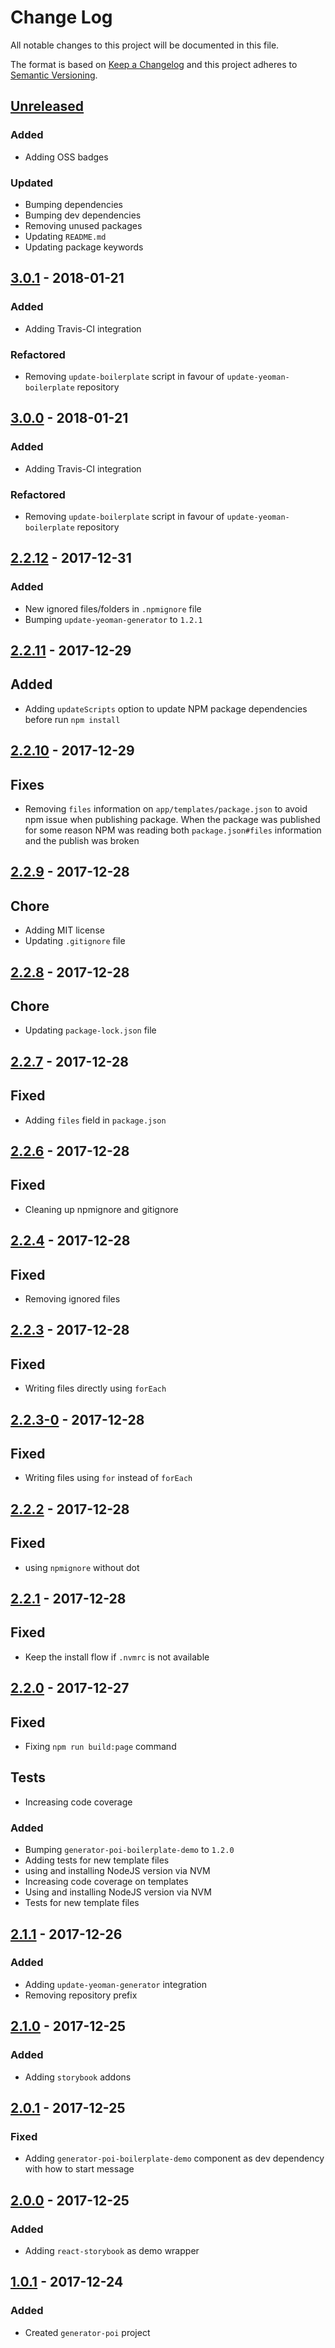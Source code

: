 # Change Log

All notable changes to this project will be documented in this file.

The format is based on [Keep a Changelog](http://keepachangelog.com/)
and this project adheres to [Semantic Versioning](http://semver.org/).

## [Unreleased][]

### Added

- Adding OSS badges

### Updated

- Bumping dependencies
- Bumping dev dependencies
- Removing unused packages
- Updating `README.md`
- Updating package keywords

## [3.0.1][] - 2018-01-21

### Added

- Adding Travis-CI integration

### Refactored

- Removing `update-boilerplate` script in favour of `update-yeoman-boilerplate` repository

## [3.0.0][] - 2018-01-21

### Added

- Adding Travis-CI integration

### Refactored

- Removing `update-boilerplate` script in favour of `update-yeoman-boilerplate` repository

## [2.2.12][] - 2017-12-31

### Added

- New ignored files/folders in `.npmignore` file
- Bumping `update-yeoman-generator` to `1.2.1`

## [2.2.11][] - 2017-12-29

## Added

- Adding `updateScripts` option to update NPM package dependencies before run `npm install`

## [2.2.10][] - 2017-12-29

## Fixes

- Removing `files` information on `app/templates/package.json` to avoid npm issue when publishing package. When the package was published for some reason NPM was reading both `package.json#files` information and the publish was broken

## [2.2.9][] - 2017-12-28

## Chore

- Adding MIT license
- Updating `.gitignore` file

## [2.2.8][] - 2017-12-28

## Chore

- Updating `package-lock.json` file

## [2.2.7][] - 2017-12-28

## Fixed

- Adding `files` field in `package.json`

## [2.2.6][] - 2017-12-28

## Fixed

- Cleaning up npmignore and gitignore

## [2.2.4][] - 2017-12-28

## Fixed

- Removing ignored files

## [2.2.3][] - 2017-12-28

## Fixed

- Writing files directly using `forEach`

## [2.2.3-0][] - 2017-12-28

## Fixed

- Writing files using `for` instead of `forEach`

## [2.2.2][] - 2017-12-28

## Fixed

- using `npmignore` without dot

## [2.2.1][] - 2017-12-28

## Fixed

- Keep the install flow if `.nvmrc` is not available

## [2.2.0][] - 2017-12-27

## Fixed

- Fixing `npm run build:page` command

## Tests

- Increasing code coverage

### Added

- Bumping `generator-poi-boilerplate-demo` to `1.2.0`
- Adding tests for new template files
- using and installing NodeJS version via NVM
- Increasing code coverage on templates
- Using and installing NodeJS version via NVM
- Tests for new template files

## [2.1.1][] - 2017-12-26

### Added

- Adding `update-yeoman-generator` integration
- Removing repository prefix

## [2.1.0][] - 2017-12-25

### Added

- Adding `storybook` addons

## [2.0.1][] - 2017-12-25

### Fixed

- Adding `generator-poi-boilerplate-demo` component as dev dependency with how to start message

## [2.0.0][] - 2017-12-25

### Added

- Adding `react-storybook` as demo wrapper

## [1.0.1][] - 2017-12-24

### Added

- Created `generator-poi` project

[unreleased]: https://github.com/willmendesneto/generator-poi-boilerplate/compare/v3.0.1...HEAD
[3.0.1]: https://github.com/willmendesneto/generator-poi-boilerplate/compare/v3.0.0...v3.0.1
[3.0.0]: https://github.com/willmendesneto/generator-poi-boilerplate/compare/v2.2.12...v3.0.0
[2.2.12]: https://github.com/willmendesneto/generator-poi-boilerplate/compare/v2.2.11...v2.2.12
[2.2.11]: https://github.com/willmendesneto/generator-poi-boilerplate/compare/v2.2.10...v2.2.11
[2.2.10]: https://github.com/willmendesneto/generator-poi-boilerplate/compare/v2.2.9...v2.2.10
[2.2.9]: https://github.com/willmendesneto/generator-poi-boilerplate/compare/v2.2.8...v2.2.9
[2.2.8]: https://github.com/willmendesneto/generator-poi-boilerplate/compare/v2.2.7...v2.2.8
[2.2.7]: https://github.com/willmendesneto/generator-poi-boilerplate/compare/v2.2.6...v2.2.7
[2.2.6]: https://github.com/willmendesneto/generator-poi-boilerplate/compare/v2.2.4...v2.2.6
[2.2.4]: https://github.com/willmendesneto/generator-poi-boilerplate/compare/v2.2.3...v2.2.4
[2.2.3]: https://github.com/willmendesneto/generator-poi-boilerplate/compare/v2.2.3-0...v2.2.3
[2.2.3-0]: https://github.com/willmendesneto/generator-poi-boilerplate/compare/v2.2.2...v2.2.3-0
[2.2.2]: https://github.com/willmendesneto/generator-poi-boilerplate/compare/v2.2.1...v2.2.2
[2.2.1]: https://github.com/willmendesneto/generator-poi-boilerplate/compare/v2.2.0...v2.2.1
[2.2.0]: https://github.com/willmendesneto/generator-poi-boilerplate/compare/v2.1.1...v2.2.0
[2.1.1]: https://github.com/willmendesneto/generator-poi-boilerplate/compare/v2.1.0...v2.1.1
[2.1.0]: https://github.com/willmendesneto/generator-poi-boilerplate/compare/v2.0.1...v2.1.0
[2.0.1]: https://github.com/willmendesneto/generator-poi-boilerplate/compare/v2.0.0...v2.0.1
[2.0.0]: https://github.com/willmendesneto/generator-poi-boilerplate/compare/v1.0.1...v2.0.0
[1.0.1]: https://github.com/willmendesneto/generator-poi-boilerplate/tree/v1.0.1
